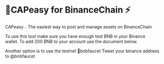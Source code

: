 # 🚀CAPeasy for BinanceChain ⚡
CAPeasy - The easiest way to post and manage assets on BinanceChain

To use this tool make sure you have enough test BNB in your Binance wallet.
To add 200 BNB to your account use the document below.

Another option is to use the testnet 🚰bnbfaucet 
Tweet your binance address to @bnbfaucet
